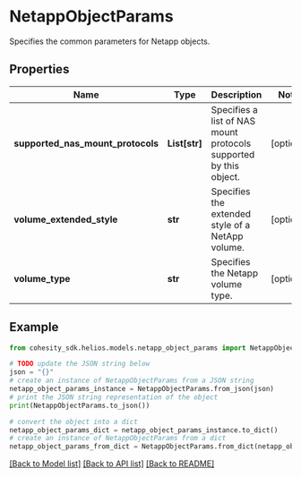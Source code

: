 # NetappObjectParams

Specifies the common parameters for Netapp objects.

## Properties

Name | Type | Description | Notes
------------ | ------------- | ------------- | -------------
**supported_nas_mount_protocols** | **List[str]** | Specifies a list of NAS mount protocols supported by this object. | [optional] 
**volume_extended_style** | **str** | Specifies the extended style of a NetApp volume. | [optional] 
**volume_type** | **str** | Specifies the Netapp volume type. | [optional] 

## Example

```python
from cohesity_sdk.helios.models.netapp_object_params import NetappObjectParams

# TODO update the JSON string below
json = "{}"
# create an instance of NetappObjectParams from a JSON string
netapp_object_params_instance = NetappObjectParams.from_json(json)
# print the JSON string representation of the object
print(NetappObjectParams.to_json())

# convert the object into a dict
netapp_object_params_dict = netapp_object_params_instance.to_dict()
# create an instance of NetappObjectParams from a dict
netapp_object_params_from_dict = NetappObjectParams.from_dict(netapp_object_params_dict)
```
[[Back to Model list]](../README.md#documentation-for-models) [[Back to API list]](../README.md#documentation-for-api-endpoints) [[Back to README]](../README.md)


